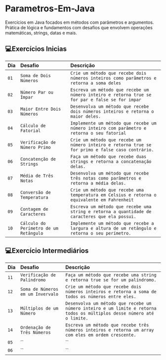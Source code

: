 # Parametros-Em-Java
Exercícios em Java focados em métodos com parâmetros e argumentos. Prática de lógica e fundamentos com desafios que envolvem operações matemáticas, strings, datas e mais.



## 💻Exercícios Inicias
| Dia | Desafio | Descrição |
| :---------------- | :--------- | :--------- |
| `01` | `Soma de Dois Números` | `Crie um método que recebe dois números inteiros como parâmetros e retorna a soma deles` |
| `02` | `Número Par ou Ímpar` | `Escreva um método que recebe um número inteiro e retorna true se for par e false se for impar` |
| `03` | `Maior Entre Dois Números` | `Desenvolva um método que recebe dois números inteiros e retorna o maior deles.` |
| `04` | `Cálculo de Fatorial` | `Implemente um método que recebe um número inteiro com parâmetro e retorna o seu fatorial` |
| `05` | `Verificação de Número Primo` | `Crie um método que recebe um número inteiro e retorna true se for primo e false caso contrário.` |
| `06` | `Concatenção de Strings` | `Faça um método que recebe duas strings e retorna a concatenação delas.` |
| `07` | `Média de Três Notas` | `Desenvolva um método que recebe três notas como parâmetros e retorna a média delas.` |
| `08` | `Conversão de Temperatura` | `Crie um método que recebe uma temperatura em Celsius e retorna o equivalente em Fahrenheit` |
| `09` | `Contagem de Caracteres` | `Escreva um método que recebe uma string e retorna a quantidade de caracteres que ela possui.` |
| `10` | `Cálculo do Perímetro de um Retângulo` | `Implemente um método que recebe a largura e altura de um retângulo e retorna o seu perímetro.` |




## 💻Exercício Intermediários
| Dia | Desafio | Descrição |
| :---------------- | :--------- | :--------- |
| `11` | `Verificação de Palíndromo` | `Faça um método que recebe uma string e retorna true se for um palíndromo.` |
| `12` | `Soma de Números em um Invervalo` | `Crie um método que recebe dois números inteiros e retorna a soma de todos os números entre eles.` |
| `13` | `Múltiplos de um Número` | `Desenvolva um método que recebe um número inteiro e um limite e retorna todos os múltiplos desse número até o limite.` |
| `14` | `Ordenação de Três Números` | `Escreva um método que recebe três números inteiros e retorna um array com eles em ordem crescente.` |
| `05` | `` | `` |
| `06` | `` | `` |

